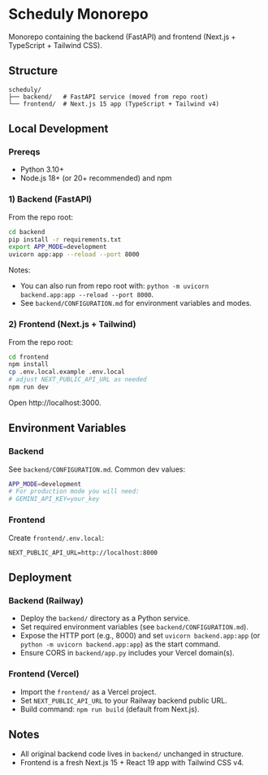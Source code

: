 # Scheduly Monorepo

Monorepo containing the backend (FastAPI) and frontend (Next.js + TypeScript + Tailwind CSS).

## Structure

```
scheduly/
├── backend/   # FastAPI service (moved from repo root)
└── frontend/  # Next.js 15 app (TypeScript + Tailwind v4)
```

## Local Development

### Prereqs

- Python 3.10+
- Node.js 18+ (or 20+ recommended) and npm

### 1) Backend (FastAPI)

From the repo root:

```bash
cd backend
pip install -r requirements.txt
export APP_MODE=development
uvicorn app:app --reload --port 8000
```

Notes:

- You can also run from repo root with: `python -m uvicorn backend.app:app --reload --port 8000`.
- See `backend/CONFIGURATION.md` for environment variables and modes.

### 2) Frontend (Next.js + Tailwind)

From the repo root:

```bash
cd frontend
npm install
cp .env.local.example .env.local
# adjust NEXT_PUBLIC_API_URL as needed
npm run dev
```

Open http://localhost:3000.

## Environment Variables

### Backend

See `backend/CONFIGURATION.md`. Common dev values:

```bash
APP_MODE=development
# For production mode you will need:
# GEMINI_API_KEY=your_key
```

### Frontend

Create `frontend/.env.local`:

```
NEXT_PUBLIC_API_URL=http://localhost:8000
```

## Deployment

### Backend (Railway)

- Deploy the `backend/` directory as a Python service.
- Set required environment variables (see `backend/CONFIGURATION.md`).
- Expose the HTTP port (e.g., 8000) and set `uvicorn backend.app:app` (or `python -m uvicorn backend.app:app`) as the start command.
- Ensure CORS in `backend/app.py` includes your Vercel domain(s).

### Frontend (Vercel)

- Import the `frontend/` as a Vercel project.
- Set `NEXT_PUBLIC_API_URL` to your Railway backend public URL.
- Build command: `npm run build` (default from Next.js).

## Notes

- All original backend code lives in `backend/` unchanged in structure.
- Frontend is a fresh Next.js 15 + React 19 app with Tailwind CSS v4.
